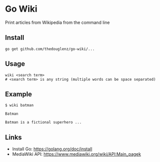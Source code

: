 # Go Wiki

Print articles from Wikipedia from the command line

## Install

`go get github.com/thedouglenz/go-wiki/...`

## Usage

```
wiki <search term>
# <search term> is any string (multiple words can be space separated)
```

## Example

```
$ wiki batman

Batman

Batman is a fictional superhero ...
```

## Links

- Install Go: https://golang.org/doc/install
- MediaWiki API: https://www.mediawiki.org/wiki/API:Main_pagek

